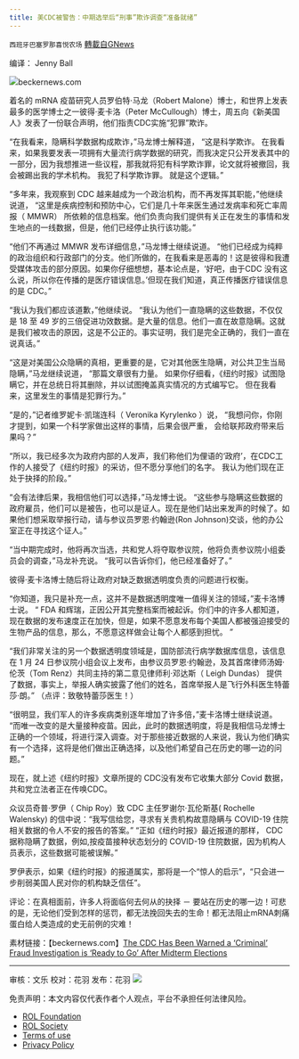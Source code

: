 ```yaml
---
title: 美CDC被警告：中期选举后“刑事”欺诈调查“准备就绪”
---
```

`西班牙巴塞罗那喜悦农场` [轉載自GNews](https://gnews.org/zh-hans/2118880/)

编译： Jenny Ball

![](https://assets.gnews.org/wp-content/uploads/2022/03/image-581-edited.png)beckernews.com

着名的 mRNA 疫苗研究人员罗伯特·马龙（Robert Malone）博士，和世界上发表最多的医学博士之一彼得·麦卡洛（Peter McCullough）博士，周五向《新美国人》发表了一份联合声明，他们指责CDC实施“犯罪”欺诈。

“在我看来，隐瞒科学数据构成欺诈，”马龙博士解释道， “这是科学欺诈。 在我看来，如果我要发表一项拥有大量流行病学数据的研究，而我决定只公开发表其中的一部分，因为我想推进一些议程，那我就将犯有科学欺诈罪，论文就将被撤回，我会被踢出我的学术机构。 我犯了科学欺诈罪。 就是这个逻辑。”

“多年来，我观察到 CDC 越来越成为一个政治机构，而不再发挥其职能，”他继续说道， “这里是疾病控制和预防中心，它们是几十年来医生通过发病率和死亡率周报（ MMWR） 所依赖的信息档案。他们负责向我们提供有关正在发生的事情和发生地点的一线数据，但是，他们已经停止执行该功能。”

“他们不再通过 MMWR 发布详细信息，”马龙博士继续说道。 “他们已经成为纯粹的政治组织和行政部门的分支。他们所做的，在我看来是恶毒的！这是彼得和我遭受媒体攻击的部分原因。如果你仔细想想，基本论点是，‘好吧，由于CDC 没有这么说，所以你在传播的是医疗错误信息。’但现在我们知道，真正传播医疗错误信息的是 CDC。”

“我认为我们都应该道歉，”他继续说。 “我认为他们一直隐瞒的这些数据，不仅仅是 18 至 49 岁的三倍促进功效数据。是大量的信息。他们一直在故意隐瞒。这就是我们被攻击的原因，这是不公正的。事实证明，我们是完全正确的，我们一直在说真话。”

“这是对美国公众隐瞒的真相，更重要的是，它对其他医生隐瞒，对公共卫生当局隐瞒，”马龙继续说道， “那篇文章很有力量。 如果你仔细看，《纽约时报》试图隐瞒它，并在总统日将其删除，并以试图掩盖真实情况的方式编写它。 但在我看来，这里发生的事情是犯罪行为。”

“是的，”记者维罗妮卡·凯瑞连科（ Veronika Kyrylenko ）说， “我想问你，你刚才提到，如果一个科学家做出这样的事情，后果会很严重， 会给联邦政府带来后果吗？”

“所以，我已经多次为政府内部的人发声，我们称他们为俚语的‘政府’，在CDC工作的人接受了《纽约时报》的采访，但不愿分享他们的名字。 我认为他们现在正处于抉择的阶段。”

“会有法律后果，我相信他们可以选择，”马龙博士说。 “这些参与隐瞒这些数据的政府雇员，他们可以是被告，也可以是证人。现在是他们站出来发声的时候了。如果他们想采取举报行动，请与参议员罗恩·约翰逊(Ron Johnson)交谈，他的办公室正在寻找这个证人。”

“当中期完成时，他将再次当选，共和党人将夺取参议院，他将负责参议院小组委员会的调查，”马龙补充说。 “我可以告诉你们，他已经准备好了。”

彼得·麦卡洛博士随后将让政府对缺乏数据透明度负责的问题进行权衡。

“你知道，我只是补充一点，这并不是数据透明度唯一值得关注的领域，”麦卡洛博士说。 “ FDA 和辉瑞，正因公开其完整档案而被起诉。你们中的许多人都知道，现在数据的发布速度正在加快，但是，如果不愿意发布每个美国人都被强迫接受的生物产品的信息，那么，不愿意这样做会让每个人都感到担忧。 ”

“我们非常关注的另一个数据透明度领域是，国防部流行病学数据库信息，该信息在 1 月 24 日参议院小组会议上发布，由参议员罗恩·约翰逊，及其首席律师汤姆·伦茨（Tom Renz）共同主持的第二意见律师利·邓达斯（ Leigh Dundas） 提供了数据，事实上，举报人确实披露了他们的姓名，首席举报人是飞行外科医生特蕾莎·朗。”
（点评：致敬特蕾莎医生！）

“很明显，我们军人的许多疾病类别逐年增加了许多倍，”麦卡洛博士继续说道。 “而唯一改变的是大量接种疫苗。因此，此时的数据透明度，将是我相信马龙博士正确的一个领域，将进行深入调查。对于那些接近数据的人来说，我认为他们确实有一个选择，这将是他们做出正确选择，以及他们希望自己在历史的哪一边的问题。”

现在，就上述《纽约时报》文章所提的 CDC没有发布它收集大部分 Covid 数据， 共和党立法者正在传唤CDC。

众议员奇普·罗伊（ Chip Roy）致 CDC 主任罗谢尔·瓦伦斯基( Rochelle Walensky) 的信中说：“我写信给您，寻求有关贵机构故意隐瞒与 COVID-19 住院相关数据的令人不安的报告的答案。” “正如《纽约时报》最近报道的那样， CDC据称隐瞒了数据，例如,按疫苗接种状态划分的 COVID-19 住院数据，因为机构人员表示，这些数据可能被误解。”

罗伊表示，如果《纽约时报》的报道属实，那将是一个“惊人的启示”，“只会进一步削弱美国人民对你的机构缺乏信任”。

评论：在真相面前，许多人将面临何去何从的抉择 － 要站在历史的哪一边！可悲的是，无论他们受到怎样的惩罚，都无法挽回失去的生命！都无法阻止mRNA刺痛蛋白给人类造成的史无前例的灾难！

素材链接：【beckernews.com】[The CDC Has Been Warned a ‘Criminal’ Fraud Investigation is ‘Ready to Go’ After Midterm Elections](https://beckernews.com/the-cdc-has-been-warned-a-criminal-fraud-investigation-is-ready-to-go-after-midterm-elections-44287/)

* * *

审核：文乐
校对：花羽
发布：花羽
![](https://assets.gnews.org/wp-content/uploads/2022/03/西喜-4.jpeg)
 

免责声明：本文内容仅代表作者个人观点，平台不承担任何法律风险。

- [ROL Foundation](https://rolfoundation.org/)
- [ROL Society](https://rolsociety.org/)
- [Terms of use](https://gnews.org/terms-of-use-3/)
- [Privacy Policy](https://gnews.org/privacy-policy/)
